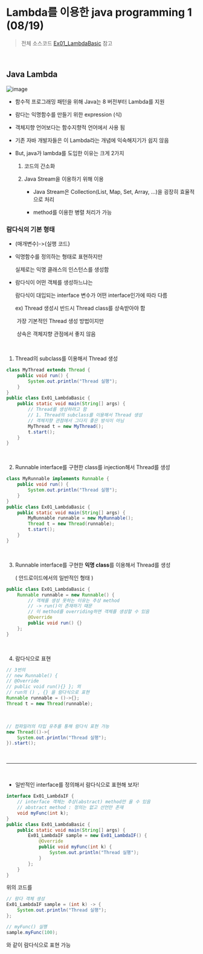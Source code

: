 # Lambda를 이용한 java programming 1 (08/19)

> 전체 소스코드 [Ex01_LambdaBasic](https://github.com/5dddddo/java/blob/master/0819_Java_SE_programming%20-%20Lambda/Ex01_LambdaBasic.java) 참고

<br>

## Java Lambda

![image](https://user-images.githubusercontent.com/50972986/63342129-ae121c80-c385-11e9-9acf-b9d098176c94.png)

- 함수적 프로그래밍 패턴을 위해 Java는 8 버전부터 Lambda를 지원
- 람다는 익명함수를 만들기 위한 expression (식)
- 객체지향 언어보다는 함수지향적 언어에서 사용 됨

- 기존 자바 개발자들은 이 Lambda라는 개념에 익숙해지기가 쉽지 않음

 * But, java가 lambda를 도입한 이유는 크게 2가지

   1. 코드의 간소화

   2. Java Stream을 이용하기 위해 이용

      - Java Stream은 Collection(List, Map, Set, Array, ...)을 굉장히 효율적으로 처리 

      - method를 이용한 병렬 처리가 가능



###  람다식의 기본 형태

 * (매개변수)->{실행 코드}

 * 익명함수를 정의하는 형태로 표현하지만

   실제로는 익명 클래스의 인스턴스를 생성함

* 람다식이 어떤 객체를 생성하느냐는 

  람다식이 대입되는 interface 변수가 어떤 interface인가에 따라 다름

  ex) Thread 생성시 반드시 Thread class를 상속받아야 함

  ​	  가장 기본적인 Thread 생성 방법이지만

  ​	  상속은 객체지향 관점에서 좋지 않음

  <br>

1. Thread의 subclass를 이용해서 Thread 생성

``` java
class MyThread extends Thread {
	public void run() {
		System.out.println("Thread 실행");
	}
}
public class Ex01_LambdaBasic {
	public static void main(String[] args) {
		// Thread를 생성하려고 함
		// 1. Thread의 subclass를 이용해서 Thread 생성
		// 객체지향 관점에서 그다지 좋은 방식이 아님
		MyThread t = new MyThread();
		t.start();
    }
}
```

<br>

2. Runnable interface를 구현한 class를 injection해서 Thread를 생성

``` java
class MyRunnable implements Runnable {
	public void run() {
		System.out.println("Thread 실행");
	}
}
public class Ex01_LambdaBasic {
	public static void main(String[] args) {
        MyRunnable runnable = new MyRunnable();
        Thread t = new Thread(runnable);
        t.start();
    }
}
```

<br>

3. Runnable interface를 구현한 **익명 class**를 이용해서 Thread를 생성

   ( 안드로이드에서의 일반적인 형태 )

``` java
public class Ex01_LambdaBasic {
    Runnable runnable = new Runnable() {
        // 객체를 생성 못하는 이유는 추상 method
        // -> run()이 존재하기 때문
        // 이 method를 overriding하면 객체를 생성할 수 있음
        @Override
        public void run() {}
    };
}
```

<br>

4. 람다식으로 표현

```java 
// 3번의 
// new Runnable() {
// @Override
// public void run(){} }; 의 
// run의 () , {} 을 람다식으로 표현
Runnable runnable = ()->{};
Thread t = new Thread(runnable);
```

<br>

``` java
// 컴파일러의 타입 유추를 통해 람다식 표현 가능
new Thread(()->{
    System.out.println("Thread 실행"); 	
}).start();
```

<Br>

-------------------------

<br>

- 일반적인 interface를 정의해서 람다식으로 표현해 보자!

``` java
interface Ex01_LambdaIF {
	// interface 객체는 추상(abstract) method만 올 수 있음
	// abstract method : 정의는 없고 선언만 존재
	void myFunc(int k);
}
public class Ex01_LambdaBasic {
	public static void main(String[] args) {
        Ex01_LambdaIF sample = new Ex01_LambdaIF() {
			@Override
			public void myFunc(int k) {
				System.out.println("Thread 실행");
			}
		};
    }
}
```

위의 코드를 

``` java
// 람다 객체 생성
Ex01_LambdaIF sample = (int k) -> {
    System.out.println("Thread 실행");
};

// myFunc() 실행
sample.myFunc(100);
```

와 같이 람다식으로 표현 가능


